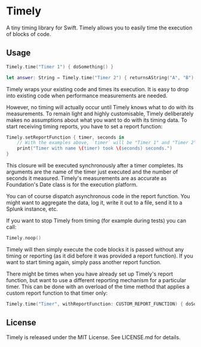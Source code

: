 # Timely

A tiny timing library for Swift. Timely allows you to easily time the execution of blocks of code.

## Usage

```swift
Timely.time("Timer 1") { doSomething() }

let answer: String = Timely.time("Timer 2") { returnsAString("A", "B") }
```

Timely wraps your existing code and times its execution. It is easy to drop into existing code
when performance measurements are needed.

However, no timing will actually occur until Timely knows what to do with its measurements. To
remain light and highly customisable, Timely deliberately makes no assumptions about what you
want to do with its timing data. To start receiving timing reports, you have to set a report
function:

```swift
Timely.setReportFunction { timer, seconds in
    // With the examples above, `timer` will be "Timer 1" and "Timer 2".
    print("Timer with name \(timer) took \(seconds) seconds.")
}
```

This closure will be executed synchronously after a timer completes. Its arguments are the name
of the timer just executed and the number of seconds it measured. Timely's measurements are as
accurate as Foundation's Date class is for the execution platform.

You can of course dispatch asynchronous code in the report function. You might want to aggregate
the data, log it, write it out to a file, send it to a Splunk instance, etc.

If you want to stop Timely from timing (for example during tests) you can call:

```swift
Timely.noop()
```

Timely will then simply execute the code blocks it is passed without any timing or reporting (as
it did before it was provided a report function). If you want to start timing again, simply pass
another report function.

There might be times when you have already set up Timely's report function, but want to use a
different reporting mechanism for a particular timer. This can be done with an overload of the
time method that applies a custom report function to that timer only:

```swift
Timely.time("Timer", withReportFunction: CUSTOM_REPORT_FUNCTION) { doSomething() }
```

## License

Timely is released under the MIT License. See LICENSE.md for details.
